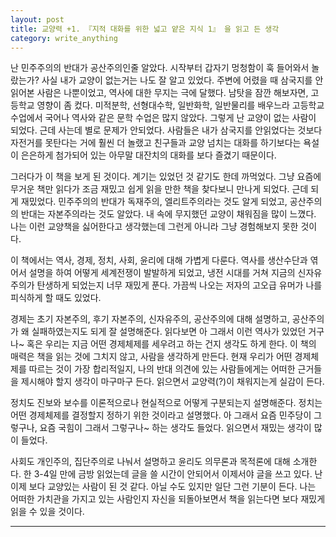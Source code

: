 ```yaml
---
layout: post
title: 교양력 +1. 『지적 대화를 위한 넓고 얕은 지식 1』 을 읽고 든 생각
category: write_anything
---
```


난 민주주의의 반대가 공산주의인줄 알았다. 시작부터 갑자기 멍청함이 훅 들어와서 놀랐는가? 사실 내가 교양이 없는거는 나도 잘 알고 있었다. 주변에 어렸을 때 삼국지를 안 읽어본 사람은 나뿐이었고, 역사에 대한 무지는 극에 달했다. 남탓을 잠깐 해보자면, 고등학교 영향이 좀 컸다. 미적분학, 선형대수학, 일반화학, 일반물리를 배우느라 고등학교 수업에서 국어나 역사와 같은 문학 수업은 많지 않았다. 그렇게 난 교양이 없는 사람이 되었다. 근데 사는데 별로 문제가 안되었다. 사람들은 내가 삼국지를 안읽었다는 것보다 자전거를 못탄다는 거에 훨씬 더 놀랬고 친구들과 교양 넘치는 대화를 하기보다는 욕설이 은은하게 첨가되어 있는 아무말 대잔치의 대화를 보다 즐겼기 때문이다.

그러다가 이 책을 보게 된 것이다. 계기는 있었던 것 같기도 한데 까먹었다. 그냥 요즘에 무거운 책만 읽다가 조금 재밌고 쉽게 읽을 만한 책을 찾다보니 만나게 되었다. 근데 되게 재밌었다. 민주주의의 반대가 독재주의, 엘리트주의라는 것도 알게 되었고, 공산주의의 반대는 자본주의라는 것도 알았다. 내 속에 무지했던 교양이 채워짐을 많이 느꼈다. 나는 이런 교양책을 싫어한다고 생각했는데 그런게 아니라 그냥 경험해보지 못한 것이다.

이 책에서는 역사, 경제, 정치, 사회, 윤리에 대해 가볍게 다룬다. 역사를 생산수단과 엮어서 설명을 하여 어떻게 세계전쟁이 발발하게 되었고, 냉전 시대를 거쳐 지금의 신자유주의가 탄생하게 되었는지 너무 재밌게 푼다. 가끔씩 나오는 저자의 고오급 유머가 나를 피식하게 할 때도 있었다.

경제는 초기 자본주의, 후기 자본주의, 신자유주의, 공산주의에 대해 설명하고, 공산주의가 왜 실패하였는지도 되게 잘 설명해준다. 읽다보면 아 그래서 이런 역사가 있었던 거구나~ 혹은 우리는 지금 어떤 경제체제를 세우려고 하는 건지 생각도 하게 한다. 이 책의 매력은 책을 읽는 것에 그치지 않고, 사람을 생각하게 만든다. 현재 우리가 어떤 경제체제를 따르는 것이 가장 합리적일지, 나의 반대 의견에 있는 사람들에게는 어떠한 근거들을 제시해야 할지 생각이 마구마구 든다. 읽으면서 교양력(?)이 채워지는게 실감이 든다.

정치도 진보와 보수를 이론적으로나 현실적으로 어떻게 구분되는지 설명해준다. 정치는 어떤 경제체제를 결정할지 정하기 위한 것이라고 설명했다. 아 그래서 요즘 민주당이 그렇구나, 요즘 국힘이 그래서 그렇구나~ 하는 생각도 들었다. 읽으면서 재밌는 생각이 많이 들었다.

사회도 개인주의, 집단주의로 나눠서 설명하고 윤리도 의무론과 목적론에 대해 소개한다. 한 3-4일 만에 금방 읽었는데 글을 쓸 시간이 안되어서 이제서야 글을 쓰고 있다. 난 이제 보다 교양있는 사람이 된 것 같다. 아닐 수도 있지만 일단 그런 기분이 든다. 나는 어떠한 가치관을 가지고 있는 사람인지 자신을 되돌아보면서 책을 읽는다면 보다 재밌게 읽을 수 있을 것이다.

- - -